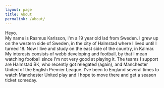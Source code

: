 ```yaml
---
layout: page
title: About
permalink: /about/
---
```


Heyo.<br>
My name is Rasmus Karlsson, I'm a 19 year old lad from Sweden. I grew up on the western side of Sweden, 
in the city of Halmstad where I lived until I turned 18. Now I live and study on the east side of the country, in Kalmar.<br>
My interests consists of webb developing and football, by that I mean watching football since I'm not very good at playing it.
The teams I support are Halmstad BK, who recently got relegated (again), and Manchester United of the English Premier League.
I've been to England several times to watch Manchester United play and I hope to move there and get a season ticket someday.
